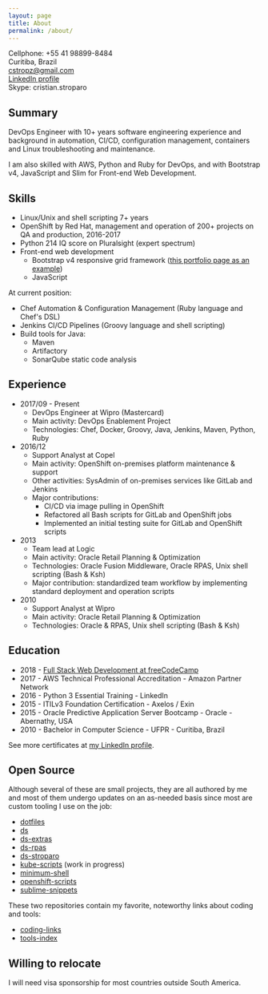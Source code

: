 ```yaml
---
layout: page
title: About
permalink: /about/
---
```


Cellphone: +55 41 98899-8484  
Curitiba, Brazil  
cstropz@gmail.com  
[LinkedIn profile](https://linkedin.com/in/stroparo)  
Skype: cristian.stroparo

## Summary

DevOps Engineer with 10+ years software engineering experience and background in automation, CI/CD, configuration management, containers and Linux troubleshooting and maintenance.

I am also skilled with AWS, Python and Ruby for DevOps, and with Bootstrap v4, JavaScript and Slim for Front-end Web Development.

## Skills

* Linux/Unix and shell scripting 7+ years
* OpenShift by Red Hat, management and operation of 200+ projects on QA and production, 2016-2017
* Python 214 IQ score on Pluralsight (expert spectrum)
* Front-end web development
  - Bootstrap v4 responsive grid framework ([this portfolio page as an example](https://codepen.io/stroparo/full/qmLOYj/))
  - JavaScript

At current position:

* Chef Automation & Configuration Management (Ruby language and Chef's DSL)
* Jenkins CI/CD Pipelines (Groovy language and shell scripting)
* Build tools for Java:
  - Maven
  - Artifactory
  - SonarQube static code analysis

## Experience

* 2017/09 - Present
  - DevOps Engineer at Wipro (Mastercard)
  - Main activity: DevOps Enablement Project
  - Technologies: Chef, Docker, Groovy, Java, Jenkins, Maven, Python, Ruby
* 2016/12
  - Support Analyst at Copel
  - Main activity: OpenShift on-premises platform maintenance & support
  - Other activities: SysAdmin of on-premises services like GitLab and Jenkins
  - Major contributions:
    - CI/CD via image pulling in OpenShift
    - Refactored all Bash scripts for GitLab and OpenShift jobs
    - Implemented an initial testing suite for GitLab and OpenShift scripts
* 2013
  - Team lead at Logic
  - Main activity: Oracle Retail Planning & Optimization
  - Technologies: Oracle Fusion Middleware, Oracle RPAS, Unix shell scripting (Bash & Ksh)
  - Major contribution: standardized team workflow by implementing standard deployment and operation scripts
* 2010
  - Support Analyst at Wipro
  - Main activity: Oracle Retail Planning & Optimization
  - Technologies: Oracle & RPAS, Unix shell scripting (Bash & Ksh)

## Education

* 2018 - [Full Stack Web Development at freeCodeCamp](https://www.freecodecamp.org/stroparo)
* 2017 - AWS Technical Professional Accreditation - Amazon Partner Network
* 2016 - Python 3 Essential Training - LinkedIn
* 2015 - ITILv3 Foundation Certification - Axelos / Exin
* 2015 - Oracle Predictive Application Server Bootcamp - Oracle - Abernathy, USA
* 2010 - Bachelor in Computer Science - UFPR - Curitiba, Brazil

See more certificates at [my LinkedIn profile](https://linkedin.com/in/stroparo).

## Open Source

Although several of these are small projects, they are all authored by me and most of them undergo updates on an as-needed basis since most are custom tooling I use on the job:

* [dotfiles](https://github.com/stroparo/dotfiles)
* [ds](https://github.com/stroparo/ds)
* [ds-extras](https://github.com/stroparo/ds-extras)
* [ds-rpas](https://github.com/stroparo/ds-rpas)
* [ds-stroparo](https://github.com/stroparo/ds-stroparo)
* [kube-scripts](https://github.com/stroparo/kube-scripts) (work in progress)
* [minimum-shell](https://github.com/stroparo/minimum-shell)
* [openshift-scripts](https://github.com/stroparo/openshift-scripts)
* [sublime-snippets](https://github.com/stroparo/sublime-snippets)

These two repositories contain my favorite, noteworthy links about coding and tools:

* [coding-links](https://github.com/stroparo/coding-links)
* [tools-index](https://github.com/stroparo/tools-index)

## Willing to relocate

I will need visa sponsorship for most countries outside South America.
